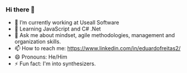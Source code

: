 ### Hi there 👋

- 🔭 I’m currently working at Useall Software
- 🌱 Learning JavaScript and C# .Net
- 💬 Ask me about mindset, agile methodologies, management and organization skills.
- 📫 How to reach me: https://www.linkedin.com/in/eduardofreitas2/
- 😄 Pronouns: He/Him
- ⚡ Fun fact: I'm into synthesizers.
